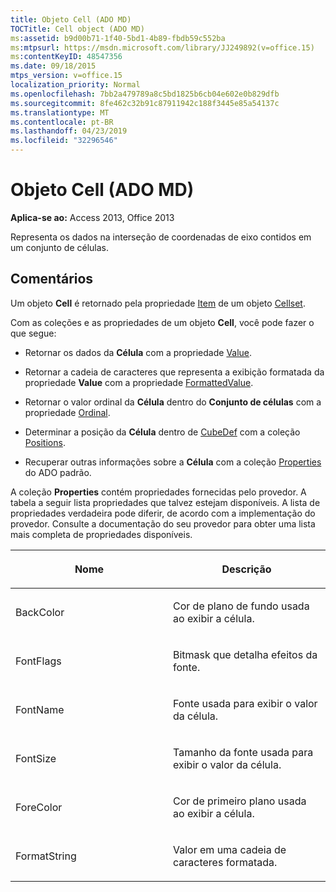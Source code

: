 ```yaml
---
title: Objeto Cell (ADO MD)
TOCTitle: Cell object (ADO MD)
ms:assetid: b9d00b71-1f40-5bd1-4b89-fbdb59c552ba
ms:mtpsurl: https://msdn.microsoft.com/library/JJ249892(v=office.15)
ms:contentKeyID: 48547356
ms.date: 09/18/2015
mtps_version: v=office.15
localization_priority: Normal
ms.openlocfilehash: 7bb2a479789a8c5bd1825b6cb04e602e0b829dfb
ms.sourcegitcommit: 8fe462c32b91c87911942c188f3445e85a54137c
ms.translationtype: MT
ms.contentlocale: pt-BR
ms.lasthandoff: 04/23/2019
ms.locfileid: "32296546"
---
```

# <a name="cell-object-ado-md"></a>Objeto Cell (ADO MD)


**Aplica-se ao:** Access 2013, Office 2013

Representa os dados na interseção de coordenadas de eixo contidos em um conjunto de células.

## <a name="remarks"></a>Comentários

Um objeto **Cell** é retornado pela propriedade [Item](item-property-ado-md-cellset.md) de um objeto [Cellset](cellset-object-ado-md.md).

Com as coleções e as propriedades de um objeto **Cell**, você pode fazer o que segue:

- Retornar os dados da **Célula** com a propriedade [Value](value-property-ado-md.md).

- Retornar a cadeia de caracteres que representa a exibição formatada da propriedade **Value** com a propriedade [FormattedValue](formattedvalue-property-ado-md.md).

- Retornar o valor ordinal da **Célula** dentro do **Conjunto de células** com a propriedade [Ordinal](ordinal-property-ado-md-cell.md).

- Determinar a posição da **Célula** dentro de [CubeDef](cubedef-object-ado-md.md) com a coleção [Positions](positions-collection-ado-md.md).

- Recuperar outras informações sobre a **Célula** com a coleção [Properties](properties-collection-ado.md) do ADO padrão.

A coleção **Properties** contém propriedades fornecidas pelo provedor. A tabela a seguir lista propriedades que talvez estejam disponíveis. A lista de propriedades verdadeira pode diferir, de acordo com a implementação do provedor. Consulte a documentação do seu provedor para obter uma lista mais completa de propriedades disponíveis.

<table>
<colgroup>
<col style="width: 50%" />
<col style="width: 50%" />
</colgroup>
<thead>
<tr class="header">
<th><p>Nome</p></th>
<th><p>Descrição</p></th>
</tr>
</thead>
<tbody>
<tr class="odd">
<td><p>BackColor</p></td>
<td><p>Cor de plano de fundo usada ao exibir a célula.</p></td>
</tr>
<tr class="even">
<td><p>FontFlags</p></td>
<td><p>Bitmask que detalha efeitos da fonte.</p></td>
</tr>
<tr class="odd">
<td><p>FontName</p></td>
<td><p>Fonte usada para exibir o valor da célula.</p></td>
</tr>
<tr class="even">
<td><p>FontSize</p></td>
<td><p>Tamanho da fonte usada para exibir o valor da célula.</p></td>
</tr>
<tr class="odd">
<td><p>ForeColor</p></td>
<td><p>Cor de primeiro plano usada ao exibir a célula.</p></td>
</tr>
<tr class="even">
<td><p>FormatString</p></td>
<td><p>Valor em uma cadeia de caracteres formatada.</p></td>
</tr>
</tbody>
</table>

